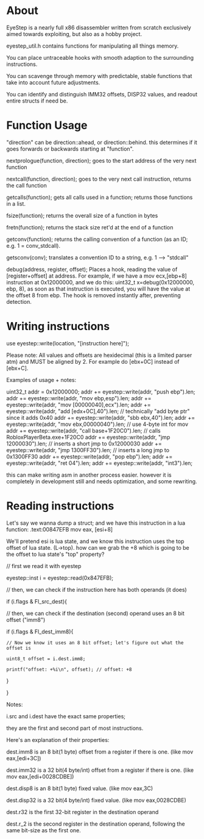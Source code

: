# About

EyeStep is a nearly full x86 disassembler written from scratch
exclusively aimed towards exploiting, but also
as a hobby project.

eyestep_util.h contains functions for
manipulating all things memory.

You can place untraceable hooks with
smooth adaption to the surrounding instructions.

You can scavenge through memory with predictable, stable functions
that take into account future adjustments.

You can identify and distinguish IMM32 offsets, DISP32 values,
and readout entire structs if need be.



# Function Usage
"direction" can be direction::ahead, or direction::behind.
this determines if it goes forwards or backwards starting
at "function".

nextprologue(function, direction);    goes to the start address of the very next function


nextcall(function, direction);        goes to the very next call instruction, returns the call function


getcalls(function);                   gets all calls used in a function; returns those functions in a list.


fsize(function);                      returns the overall size of a function in bytes


fretn(function);                      returns the stack size ret'd at the end of a function


getconv(function);                    returns the calling convention of a function (as an ID; e.g. 1 = conv_stdcall).


getsconv(conv);                       translates a convention ID to a string, e.g. 1 --> "stdcall"


debug(address, register, offset);     Places a hook, reading the value of [register+offset] at address. For example, if we have a mov ecx,[ebp+8] instruction at 0x12000000, and we do this: uint32_t x=debug(0x12000000, ebp, 8), as soon as that instruction is executed, you will have the value at the offset 8 from ebp. The hook is removed instantly after, preventing detection.



# Writing instructions

use eyestep::write(location, "[instruction here]");

Please note:
All values and offsets are hexidecimal (this is a limited parser atm) and MUST be aligned by 2.
For example do [ebx+0C] instead of [ebx+C].

Examples of usage + notes:

uint32_t addr = 0x12000000;
addr += eyestep::write(addr, "push ebp").len;
addr += eyestep::write(addr, "mov ebp,esp").len;
addr += eyestep::write(addr, "mov [00000040],ecx").len;
addr += eyestep::write(addr, "add [edx+0C],40").len; // technically "add byte ptr" since it adds 0x40
addr += eyestep::write(addr, "sbb ebx,40").len;
addr += eyestep::write(addr, "mov ebx,00000040").len; // use 4-byte int for mov
addr += eyestep::write(addr, "call base+1F20C0").len; // calls RobloxPlayerBeta.exe+1F20C0
addr += eyestep::write(addr, "jmp 12000030").len; // inserts a short jmp to 0x12000030
addr += eyestep::write(addr, "jmp 1300FF30").len; // inserts a long jmp to 0x1300FF30
addr += eyestep::write(addr, "pop ebp").len;
addr += eyestep::write(addr, "ret 04").len;
addr += eyestep::write(addr, "int3").len;

this can make writing asm in another process easier.
however it is completely in development still and
needs optimization, and some rewriting.





# Reading instructions

Let's say we wanna dump a struct; and we have this instruction in a lua function:
.text:00847EFB                 mov eax, [esi+8]

We'll pretend esi is lua state, and we know this instruction uses the top offset of lua state. (L->top).
how can we grab the +8 which is going to be the offset to lua state's "top" property?

// first we read it with eyestep

eyestep::inst i = eyestep::read(0x847EFB);

// then, we can check if the instruction here has both operands (it does)

if (i.flags & Fl_src_dest){

  // then, we can check if the destination (second) operand uses an 8 bit offset ("imm8")
  
  if (i.flags & Fl_dest_imm8){

    // Now we know it uses an 8 bit offset; let's figure out what the offset is
    
    uint8_t offset = i.dest.imm8;
    
    printf("offset: +%i\n", offset); // offset: +8

  }
  
}


Notes:


i.src and i.dest have the exact same properties;

they are the first and second part of most instructions.

Here's an explanation of their properties:

dest.imm8 is an 8 bit(1 byte) offset from a register if there is one. (like mov eax,[edi+3C])

dest.imm32 is a 32 bit(4 byte/int) offset from a register if there is one. (like mov eax,[edi+0028CDBE])

dest.disp8 is an 8 bit(1 byte) fixed value. (like mov eax,3C)

dest.disp32 is a 32 bit(4 byte/int) fixed value. (like mov eax,0028CDBE)

dest.r32 is the first 32-bit register in the destination operand

dest.r_2 is the second register in the destination operand, following the same bit-size as the first one.
